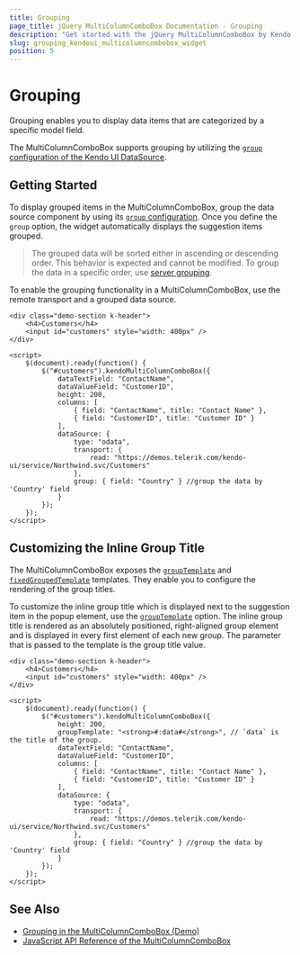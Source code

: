 ```yaml
---
title: Grouping
page_title: jQuery MultiColumnComboBox Documentation - Grouping
description: "Get started with the jQuery MultiColumnComboBox by Kendo UI and configure its grouping functionality."
slug: grouping_kendoui_multicolumncombobox_widget
position: 5
---
```


# Grouping

Grouping enables you to display data items that are categorized by a specific model field.

The MultiColumnComboBox supports grouping by utilizing the [`group` configuration of the Kendo UI DataSource](/api/javascript/data/datasource/configuration/group).

## Getting Started

To display grouped items in the MultiColumnComboBox, group the data source component by using its [`group` configuration](/api/javascript/data/datasource/configuration/group). Once you define the `group` option, the widget automatically displays the suggestion items grouped.

> The grouped data will be sorted either in ascending or descending order. This behavior is expected and cannot be modified. To group the data in a specific order, use [server grouping](/api/javascript/data/datasource/configuration/servergrouping).

To enable the grouping functionality in a MultiColumnComboBox, use the remote transport and a grouped data source.

```dojo
<div class="demo-section k-header">
    <h4>Customers</h4>
    <input id="customers" style="width: 400px" />
</div>

<script>
    $(document).ready(function() {
        $("#customers").kendoMultiColumnComboBox({
            dataTextField: "ContactName",
            dataValueField: "CustomerID",
            height: 200,
            columns: [
                { field: "ContactName", title: "Contact Name" },
                { field: "CustomerID", title: "Customer ID" }
            ],
            dataSource: {
                type: "odata",
                transport: {
                    read: "https://demos.telerik.com/kendo-ui/service/Northwind.svc/Customers"
                },
                group: { field: "Country" } //group the data by 'Country' field
            }
        });
    });
</script>
```

## Customizing the Inline Group Title

The MultiColumnComboBox exposes the [`groupTemplate`](/api/javascript/ui/multicolumncombobox/configuration/grouptemplate) and [`fixedGroupedTemplate`](/api/javascript/ui/multicolumncombobox/configuration/fixedgrouptemplate) templates. They enable you to configure the rendering of the group titles.

To customize the inline group title which is displayed next to the suggestion item in the popup element, use the [`groupTemplate`](/api/javascript/ui/multicolumncombobox/configuration/grouptemplate) option. The inline group title is rendered as an absolutely positioned, right-aligned group element and is displayed in every first element of each new group. The parameter that is passed to the template is the group title value.

```dojo
<div class="demo-section k-header">
    <h4>Customers</h4>
    <input id="customers" style="width: 400px" />
</div>

<script>
    $(document).ready(function() {
        $("#customers").kendoMultiColumnComboBox({
            height: 200,
            groupTemplate: "<strong>#:data#</strong>", // `data` is the title of the group.
            dataTextField: "ContactName",
            dataValueField: "CustomerID",
            columns: [
                { field: "ContactName", title: "Contact Name" },
                { field: "CustomerID", title: "Customer ID" }
            ],
            dataSource: {
                type: "odata",
                transport: {
                    read: "https://demos.telerik.com/kendo-ui/service/Northwind.svc/Customers"
                },
                group: { field: "Country" } //group the data by 'Country' field
            }
        });
    });
</script>
```

## See Also

* [Grouping in the MultiColumnComboBox (Demo)](https://demos.telerik.com/kendo-ui/multicolumncombobox/grouping)
* [JavaScript API Reference of the MultiColumnComboBox](/api/javascript/ui/multicolumncombobox)

